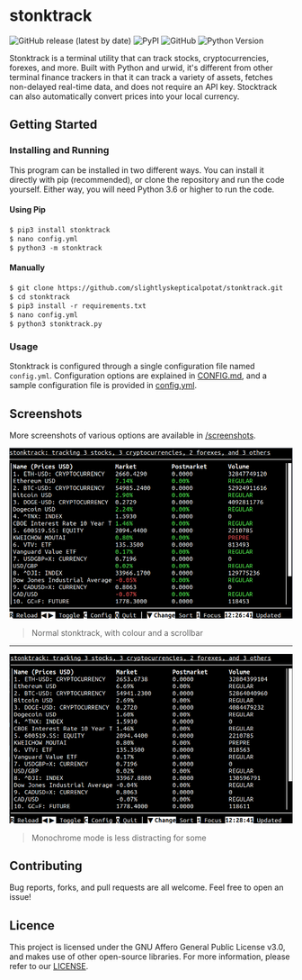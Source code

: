 # stonktrack
![GitHub release (latest by date)](https://img.shields.io/github/v/release/slightlyskepticalpotat/stonktrack?style=flat-square)
![PyPI](https://img.shields.io/pypi/v/stonktrack?style=flat-square)
![GitHub](https://img.shields.io/github/license/slightlyskepticalpotat/stonktrack?style=flat-square)
![Python Version](https://img.shields.io/badge/python-%3E%3D%203.6-blue?style=flat-square)

Stonktrack is a terminal utility that can track stocks, cryptocurrencies, forexes, and more. Built with Python and urwid, it's different from other terminal finance trackers in that it can track a variety of assets, fetches  non-delayed real-time data, and does not require an API key. Stocktrack can also automatically convert prices into your local currency.

## Getting Started

### Installing and Running
This program can be installed in two different ways. You can install it directly with pip (recommended), or clone the repository and run the code yourself. Either way, you will need Python 3.6 or higher to run the code.

#### Using Pip
```
$ pip3 install stonktrack
$ nano config.yml
$ python3 -m stonktrack
```

#### Manually
```
$ git clone https://github.com/slightlyskepticalpotat/stonktrack.git
$ cd stonktrack
$ pip3 install -r requirements.txt
$ nano config.yml
$ python3 stonktrack.py
```

### Usage
Stonktrack is configured through a single configuration file named `config.yml`. Configuration options are explained in [CONFIG.md](https://github.com/slightlyskepticalpotat/stonktrack/blob/main/CONFIG.md), and a sample configuration file is provided in [config.yml](https://github.com/slightlyskepticalpotat/stonktrack/blob/main/config.yml).

## Screenshots
More screenshots of various options are available in [/screenshots](https://github.com/slightlyskepticalpotat/stonktrack/tree/main/screenshots).

![stonktrack](screenshots/stonktrack.png)
> Normal stonktrack, with colour and a scrollbar

---

![stonktrack-bw](screenshots/stonktrack-bw.png)
> Monochrome mode is less distracting for some

## Contributing
Bug reports, forks, and pull requests are all welcome. Feel free to open an issue!

## Licence
This project is licensed under the GNU Affero General Public License v3.0, and makes use of other open-source libraries. For more information, please refer to our [LICENSE](https://github.com/slightlyskepticalpotat/stonktrack/blob/main/LICENSE).
